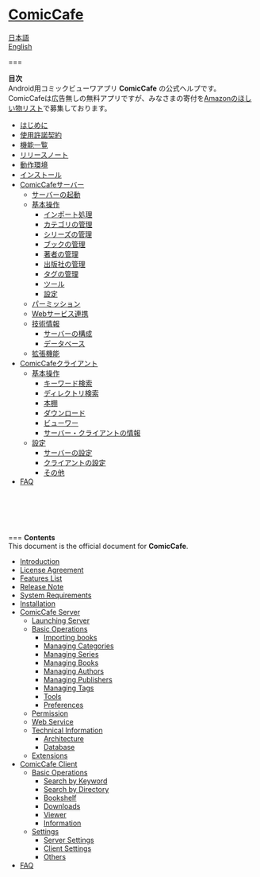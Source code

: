 **[ComicCafe](https://play.google.com/store/apps/details?id=com.burton999.cc.client)**
=============

[日本語](#japanese)  
[English](#english)

===

**<a name ="japanese">目次</a>**  
Android用コミックビューワアプリ **ComicCafe** の公式ヘルプです。  
ComicCafeは広告無しの無料アプリですが、みなさまの寄付を[Amazonのほしい物リスト](http://www.amazon.co.jp/registry/wishlist/336DBVUUWKOM8)で募集しております。
 

- [はじめに](documents/ja/Introduction.mkd)
- [使用許諾契約](documents/ja/LicenseAgreement.mkd)
- [機能一覧](documents/ja/FeaturesList.mkd)
- [リリースノート](documents/ja/ReleaseNote.mkd)
- [動作環境](documents/ja/SystemRequirements.mkd)
- [インストール](documents/ja/Installation.mkd)
- [ComicCafeサーバー](documents/ja/Server.mkd)
	- [サーバーの起動](documents/ja/Server/Launch.mkd)
	- [基本操作](documents/ja/Server/BasicOperations.mkd)
		- [インポート処理](documents/ja/Server/BasicOperations/Import.mkd)
		- [カテゴリの管理](documents/ja/Server/BasicOperations/ManagementCategory.mkd)
		- [シリーズの管理](documents/ja/Server/BasicOperations/ManagementSeries.mkd)
		- [ブックの管理](documents/ja/Server/BasicOperations/ManagementBook.mkd)
		- [著者の管理](documents/ja/Server/BasicOperations/ManagementAuthor.mkd)
		- [出版社の管理](documents/ja/Server/BasicOperations/ManagementPublisher.mkd)
		- [タグの管理](documents/ja/Server/BasicOperations/ManagementTag.mkd)
		- [ツール](documents/ja/Server/BasicOperations/Tools.mkd)
		- [設定](documents/ja/Server/BasicOperations/Settings.mkd)
	- [パーミッション](documents/ja/Server/Permission.mkd)
	- [Webサービス連携](documents/ja/Server/Webservice.mkd)
	- [技術情報](documents/ja/Server/TechnicalInformation.mkd)
	    - [サーバーの構成](documents/ja/Server/TechnicalInformation/SystemArchitecture.mkd)
	    - [データベース](documents/ja/Server/TechnicalInformation/Database.mkd)
	- [拡張機能](documents/ja/Server/Extension.mkd)
- [ComicCafeクライアント](documents/ja/Client.mkd)
	- [基本操作](documents/ja/Client/BasicOperations.mkd)
		- [キーワード検索](documents/ja/Client/BasicOperations/KeywordSearch.mkd)
		- [ディレクトリ検索](documents/ja/Client/BasicOperations/DirectorySearch.mkd)
		- [本棚](documents/ja/Client/BasicOperations/Bookshelf.mkd)
		- [ダウンロード](documents/ja/Client/BasicOperations/Download.mkd)
		- [ビューワー](documents/ja/Client/BasicOperations/Viewer.mkd)
		- [サーバー・クライアントの情報](documents/ja/Client/BasicOperations/Information.mkd)
	- [設定](documents/ja/Client/Settings.mkd)
		- [サーバーの設定](documents/ja/Client/Settings/ServerSettings.mkd)
		- [クライアントの設定](documents/ja/Client/Settings/ClientSettings.mkd)
		- [その他](documents/ja/Client/Settings/OtherSettings.mkd)
- [FAQ](documents/ja/FAQ.mkd)

<br/>
<br/>
<br/>
<br/>

===
**<a name ="english">Contents</a>**  
This document is the official document for **ComicCafe**.  

- [Introduction](documents/en/Introduction.mkd)
- [License Agreement](documents/en/LicenseAgreement.mkd)
- [Features List](documents/en/FeaturesList.mkd)
- [Release Note](documents/en/ReleaseNote.mkd)
- [System Requirements](documents/en/SystemRequirements.mkd)
- [Installation](documents/en/Installation.mkd)
- [ComicCafe Server](documents/en/Server.mkd)
	- [Launching Server](documents/en/Server/Launch.mkd)
	- [Basic Operations](documents/en/Server/BasicOperations.mkd)
		- [Importing books](documents/en/Server/BasicOperations/Import.mkd)
		- [Managing Categories](documents/en/Server/BasicOperations/ManagementCategory.mkd)
		- [Managing Series](documents/en/Server/BasicOperations/ManagementSeries.mkd)
		- [Managing Books](documents/en/Server/BasicOperations/ManagementBook.mkd)
		- [Managing Authors](documents/en/Server/BasicOperations/ManagementAuthor.mkd)
		- [Managing Publishers](documents/en/Server/BasicOperations/ManagementPublisher.mkd)
		- [Managing Tags](documents/en/Server/BasicOperations/ManagementTag.mkd)
		- [Tools](documents/en/Server/BasicOperations/Tools.mkd)
		- [Preferences](documents/en/Server/BasicOperations/Settings.mkd)
	- [Permission](documents/en/Server/Permission.mkd)
	- [Web Service](documents/en/Server/Webservice.mkd)
	- [Technical Information](documents/en/Server/TechnicalInformation.mkd)
	    - [Architecture](documents/en/Server/TechnicalInformation/SystemArchitecture.mkd)
	    - [Database](documents/en/Server/TechnicalInformation/Database.mkd)
	- [Extensions](documents/en/Server/Extension.mkd)
- [ComicCafe Client](documents/en/Client.mkd)
	- [Basic Operations](documents/en/Client/BasicOperations.mkd)
		- [Search by Keyword](documents/en/Client/BasicOperations/KeywordSearch.mkd)
		- [Search by Directory](documents/en/Client/BasicOperations/DirectorySearch.mkd)
		- [Bookshelf](documents/en/Client/BasicOperations/Bookshelf.mkd)
		- [Downloads](documents/en/Client/BasicOperations/Download.mkd)
		- [Viewer](documents/en/Client/BasicOperations/Viewer.mkd)
		- [Information](documents/en/Client/BasicOperations/Information.mkd)
	- [Settings](documents/en/Client/Settings.mkd)
		- [Server Settings](documents/en/Client/Settings/ServerSettings.mkd)
		- [Client Settings](documents/en/Client/Settings/ClientSettings.mkd)
		- [Others](documents/en/Client/Settings/OtherSettings.mkd)
- [FAQ](documents/en/FAQ.mkd)


